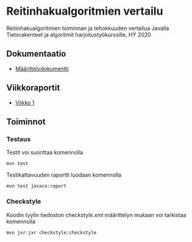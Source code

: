 # Reitinhakualgoritmien vertailu

Reitinhakualgoritmien toiminnan ja tehokkuuden vertailua Javalla Tietorakenteet ja algoritmit harjoitustyökurssille, HY 2020

## Dokumentaatio

* [Määrittelydokumentti](https://github.com/hupijekku/tiralabra-reitinhaku/blob/master/dokumentaatio/m%C3%A4%C3%A4rittelydokumentti.md)  

## Viikkoraportit

* [Viikko 1](https://github.com/hupijekku/tiralabra-reitinhaku/blob/master/dokumentaatio/viikkoraportti1.md)  

## Toiminnot  

### Testaus

Testit voi suorittaa komennolla

```
mvn test
```

Testikattavuuden raportti luodaan komennolla  

```
mvn test jacoco:report
```  

### Checkstyle

Koodin tyylin tiedoston checkstyle.xml määrittelyn mukaan voi tarkistaa komennolla  

```
mvn jxr:jxr checkstyle:checkstyle
```  